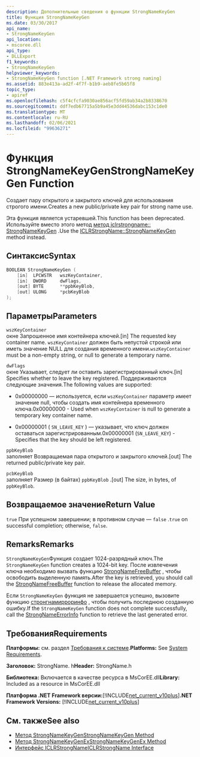 ```yaml
---
description: Дополнительные сведения о функции StrongNameKeyGen
title: Функция StrongNameKeyGen
ms.date: 03/30/2017
api_name:
- StrongNameKeyGen
api_location:
- mscoree.dll
api_type:
- DLLExport
f1_keywords:
- StrongNameKeyGen
helpviewer_keywords:
- StrongNameKeyGen function [.NET Framework strong naming]
ms.assetid: 883e413a-ad2f-4f7f-b1b9-aeb8fe5b65f8
topic_type:
- apiref
ms.openlocfilehash: c5f4cfcfa9030ae856acf5fd59ab34a2b8338670
ms.sourcegitcommit: ddf7edb67715a5b9a45e3dd44536dabc153c1de0
ms.translationtype: MT
ms.contentlocale: ru-RU
ms.lasthandoff: 02/06/2021
ms.locfileid: "99636271"
---
```

# <a name="strongnamekeygen-function"></a><span data-ttu-id="a8f16-103">Функция StrongNameKeyGen</span><span class="sxs-lookup"><span data-stu-id="a8f16-103">StrongNameKeyGen Function</span></span>

<span data-ttu-id="a8f16-104">Создает пару открытого и закрытого ключей для использования строгого имени.</span><span class="sxs-lookup"><span data-stu-id="a8f16-104">Creates a new public/private key pair for strong name use.</span></span>  
  
 <span data-ttu-id="a8f16-105">Эта функция является устаревшей.</span><span class="sxs-lookup"><span data-stu-id="a8f16-105">This function has been deprecated.</span></span> <span data-ttu-id="a8f16-106">Используйте вместо этого метод [метод iclrstrongname:: StrongNameKeyGen](../hosting/iclrstrongname-strongnamekeygen-method.md) .</span><span class="sxs-lookup"><span data-stu-id="a8f16-106">Use the [ICLRStrongName::StrongNameKeyGen](../hosting/iclrstrongname-strongnamekeygen-method.md) method instead.</span></span>  
  
## <a name="syntax"></a><span data-ttu-id="a8f16-107">Синтаксис</span><span class="sxs-lookup"><span data-stu-id="a8f16-107">Syntax</span></span>  
  
```cpp  
BOOLEAN StrongNameKeyGen (  
    [in]  LPCWSTR   wszKeyContainer,  
    [in]  DWORD     dwFlags,  
    [out] BYTE      **ppbKeyBlob,  
    [out] ULONG     *pcbKeyBlob  
);  
```  
  
## <a name="parameters"></a><span data-ttu-id="a8f16-108">Параметры</span><span class="sxs-lookup"><span data-stu-id="a8f16-108">Parameters</span></span>  

 `wszKeyContainer`  
 <span data-ttu-id="a8f16-109">окне Запрошенное имя контейнера ключей.</span><span class="sxs-lookup"><span data-stu-id="a8f16-109">[in] The requested key container name.</span></span> <span data-ttu-id="a8f16-110">`wszKeyContainer` должен быть непустой строкой или иметь значение NULL для создания временного имени.</span><span class="sxs-lookup"><span data-stu-id="a8f16-110">`wszKeyContainer` must be a non-empty string, or null to generate a temporary name.</span></span>  
  
 `dwFlags`  
 <span data-ttu-id="a8f16-111">окне Указывает, следует ли оставить зарегистрированный ключ.</span><span class="sxs-lookup"><span data-stu-id="a8f16-111">[in] Specifies whether to leave the key registered.</span></span> <span data-ttu-id="a8f16-112">Поддерживаются следующие значения.</span><span class="sxs-lookup"><span data-stu-id="a8f16-112">The following values are supported:</span></span>  
  
- <span data-ttu-id="a8f16-113">0x00000000 — используется, если `wszKeyContainer` параметр имеет значение null, чтобы создать имя контейнера временного ключа.</span><span class="sxs-lookup"><span data-stu-id="a8f16-113">0x00000000 - Used when `wszKeyContainer` is null to generate a temporary key container name.</span></span>  
  
- <span data-ttu-id="a8f16-114">0x00000001 ( `SN_LEAVE_KEY` ) — указывает, что ключ должен оставаться зарегистрированным.</span><span class="sxs-lookup"><span data-stu-id="a8f16-114">0x00000001 (`SN_LEAVE_KEY`) - Specifies that the key should be left registered.</span></span>  
  
 `ppbKeyBlob`  
 <span data-ttu-id="a8f16-115">заполняет Возвращаемая пара открытого и закрытого ключей.</span><span class="sxs-lookup"><span data-stu-id="a8f16-115">[out] The returned public/private key pair.</span></span>  
  
 `pcbKeyBlob`  
 <span data-ttu-id="a8f16-116">заполняет Размер (в байтах) `ppbKeyBlob` .</span><span class="sxs-lookup"><span data-stu-id="a8f16-116">[out] The size, in bytes, of `ppbKeyBlob`.</span></span>  
  
## <a name="return-value"></a><span data-ttu-id="a8f16-117">Возвращаемое значение</span><span class="sxs-lookup"><span data-stu-id="a8f16-117">Return Value</span></span>  

 <span data-ttu-id="a8f16-118">`true` При успешном завершении; в противном случае — `false` .</span><span class="sxs-lookup"><span data-stu-id="a8f16-118">`true` on successful completion; otherwise, `false`.</span></span>  
  
## <a name="remarks"></a><span data-ttu-id="a8f16-119">Remarks</span><span class="sxs-lookup"><span data-stu-id="a8f16-119">Remarks</span></span>  

 <span data-ttu-id="a8f16-120">`StrongNameKeyGen`Функция создает 1024-разрядный ключ.</span><span class="sxs-lookup"><span data-stu-id="a8f16-120">The `StrongNameKeyGen` function creates a 1024-bit key.</span></span> <span data-ttu-id="a8f16-121">После извлечения ключа необходимо вызвать функцию [StrongNameFreeBuffer](strongnamefreebuffer-function.md) , чтобы освободить выделенную память.</span><span class="sxs-lookup"><span data-stu-id="a8f16-121">After the key is retrieved, you should call the [StrongNameFreeBuffer](strongnamefreebuffer-function.md) function to release the allocated memory.</span></span>  
  
 <span data-ttu-id="a8f16-122">Если `StrongNameKeyGen` функция не завершается успешно, вызовите функцию [стронгнамирроринфо](strongnameerrorinfo-function.md) , чтобы получить последнюю созданную ошибку.</span><span class="sxs-lookup"><span data-stu-id="a8f16-122">If the `StrongNameKeyGen` function does not complete successfully, call the [StrongNameErrorInfo](strongnameerrorinfo-function.md) function to retrieve the last generated error.</span></span>  
  
## <a name="requirements"></a><span data-ttu-id="a8f16-123">Требования</span><span class="sxs-lookup"><span data-stu-id="a8f16-123">Requirements</span></span>  

 <span data-ttu-id="a8f16-124">**Платформы:** см. раздел [Требования к системе](../../get-started/system-requirements.md).</span><span class="sxs-lookup"><span data-stu-id="a8f16-124">**Platforms:** See [System Requirements](../../get-started/system-requirements.md).</span></span>  
  
 <span data-ttu-id="a8f16-125">**Заголовок:** StrongName. h</span><span class="sxs-lookup"><span data-stu-id="a8f16-125">**Header:** StrongName.h</span></span>  
  
 <span data-ttu-id="a8f16-126">**Библиотека:** Включается в качестве ресурса в MsCorEE.dll</span><span class="sxs-lookup"><span data-stu-id="a8f16-126">**Library:** Included as a resource in MsCorEE.dll</span></span>  
  
 <span data-ttu-id="a8f16-127">**Платформа .NET Framework версии:**[!INCLUDE[net_current_v10plus](../../../../includes/net-current-v10plus-md.md)]</span><span class="sxs-lookup"><span data-stu-id="a8f16-127">**.NET Framework Versions:** [!INCLUDE[net_current_v10plus](../../../../includes/net-current-v10plus-md.md)]</span></span>  
  
## <a name="see-also"></a><span data-ttu-id="a8f16-128">См. также</span><span class="sxs-lookup"><span data-stu-id="a8f16-128">See also</span></span>

- [<span data-ttu-id="a8f16-129">Метод StrongNameKeyGen</span><span class="sxs-lookup"><span data-stu-id="a8f16-129">StrongNameKeyGen Method</span></span>](../hosting/iclrstrongname-strongnamekeygen-method.md)
- [<span data-ttu-id="a8f16-130">Метод StrongNameKeyGenEx</span><span class="sxs-lookup"><span data-stu-id="a8f16-130">StrongNameKeyGenEx Method</span></span>](../hosting/iclrstrongname-strongnamekeygenex-method.md)
- [<span data-ttu-id="a8f16-131">Интерфейс ICLRStrongName</span><span class="sxs-lookup"><span data-stu-id="a8f16-131">ICLRStrongName Interface</span></span>](../hosting/iclrstrongname-interface.md)
